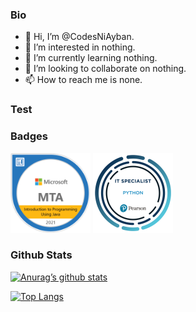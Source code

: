 ### Bio
- 👋 Hi, I’m @CodesNiAyban.
- 👀 I’m interested in nothing.
- 🌱 I’m currently learning nothing.
- 💞️ I’m looking to collaborate on nothing.
- 📫 How to reach me is none.

### Test
<div data-iframe-width="150" data-iframe-height="270" data-share-badge-id="8738b60e-f835-4d14-bbe8-6777554eb494" data-share-badge-host="https://www.credly.com"></div><script type="text/javascript" async src="//cdn.credly.com/assets/utilities/embed.js"></script>

### Badges
<a href="https://www.credly.com/badges/8738b60e-f835-4d14-bbe8-6777554eb494/public_url"><img src="badge/mta-introduction-to-programming-using-java-certified-2021.png" width = 128px></a>
<a href="https://www.credly.com/badges/f932728e-8fd0-4afd-a15e-9cafa46670a3/public_url"><img src="badge/it-specialist-python.png" width = 128px></a>

### Github Stats
[![Anurag’s github stats](https://github-readme-stats.vercel.app/api?username=CodesNiAyban&theme=tokyonight)](https://github.com/CodesNiAyban)

[![Top Langs](https://github-readme-stats.vercel.app/api/top-langs/?username=CodesNiAyban&layout=compact&theme=tokyonight)](https://github.com/CodesNiAyban)


<!---
CodesNiAyban/CodesNiAyban is a ✨ special ✨ repository because its `README.md` (this file) appears on your GitHub profile.
You can click the Preview link to take a look at your changes.
--->
